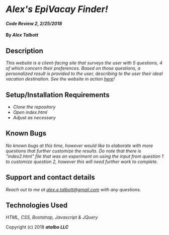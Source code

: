 # _Alex's EpiVacay Finder!_

#### _Code Review 2, 2/25/2018_

#### By _**Alex Talbott**_

## Description

_This website is a client-facing site that surveys the user with 5 questions, 4 of which concern their preferences. Based on those questions, a personalized result is provided to the user, describing to the user their ideal vacation destination. See the website in action [here](https://alexetalbott.github.io/vacay)!_

## Setup/Installation Requirements

* _Clone the repository_
* _Open index.html_
* _Adjust as necessary_


## Known Bugs

_No known bugs at this time, however would like to elaborate with more questions that further customize the results. Do note that there is "index2.html" file that was an experiment on using the input from question 1 to customize question 2, however this will need further work to complete._

## Support and contact details

_Reach out to me at alex.e.talbott@gmail.com with any questions._

## Technologies Used

_HTML, CSS, Bootstrap, Javascript & JQuery_

Copyright (c) 2018 **_atalbo LLC_**
